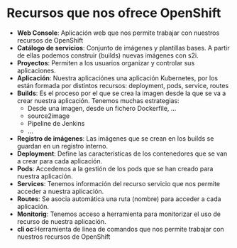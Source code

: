 # Recursos que nos ofrece OpenShift

* **Web Console**: Aplicación web que nos permite trabajar con nuestros recursos de OpenShift
* **Catálogo de servicios**: Conjunto de imágenes y plantillas bases. A partir de ellas podemos construir (builds) nuevas imágenes con s2i.
* **Proyectos**: Permiten a los usuarios organizar y controlar sus aplicaciones.
* **Aplicación**: Nuestra aplicaciónes una aplicación Kubernetes, por los están formada por distintos recursos: deployment, pods, service, routes
* **Builds**: Es el proceso por el que se crea la imagen desde la que se va a crear nuestra aplicación. Tenemos muchas estrategias:
    * Desde una imagen, desde un fichero Dockerfile, ...
    * source2image
    * Pipeline de Jenkins
    * ...
* **Registro de imágenes**: Las imágenes que se crean en los builds se guardan en un registro interno.
* **Deployment**: Define las características de los contenedores que se van a crear para cada aplicación.
* **Pods**: Accedemos a la gestión de los pods que se han creado para nuestra aplicación.
* **Services**: Tenemos información del recurso servicio que nos permite acceder a nuestra aplicación.
* **Routes**: Se asocia automática una ruta (nombre) para acceder a cada aplicación.
* **Monitorig**: Tenemos acceso a herramienta para monitorizar el uso de recurso de nuestra aplicación.
* **cli oc**:Herramienta de línea de comandos que nos permite trabajar con nuestros recursos de OpenShift
